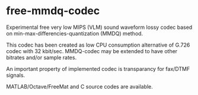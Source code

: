 # free-mmdq-codec
Experimental free very low MIPS (VLM) sound waveform lossy codec
based on min-max-differencies-quantization (MMDQ) method.

This codec has been created as low CPU consumption alternative
of G.726 codec with 32 kbit/sec. MMDQ-codec may be extended to
have other bitrates and/or sample rates.

An important property of implemented codec is transparancy for
fax/DTMF signals.

MATLAB/Octave/FreeMat and C source codes are available.
